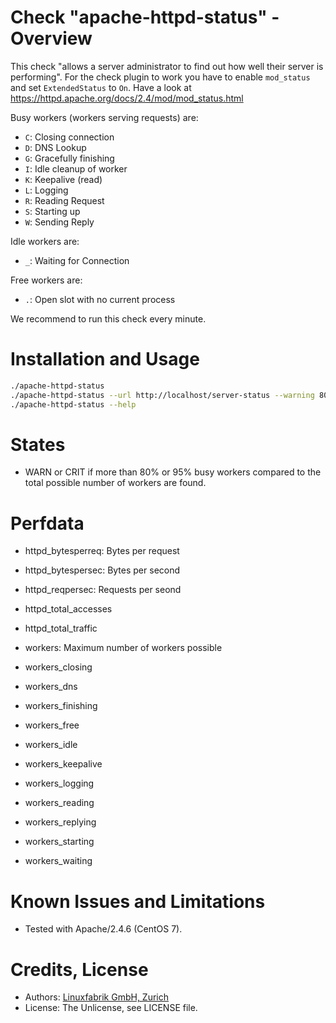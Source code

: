 # Check "apache-httpd-status" - Overview

This check "allows a server administrator to find out how well their server is performing". For the check plugin to work you have to enable `mod_status` and set `ExtendedStatus` to `On`. Have a look at https://httpd.apache.org/docs/2.4/mod/mod_status.html

Busy workers (workers serving requests) are:
* `C`: Closing connection
* `D`: DNS Lookup
* `G`: Gracefully finishing
* `I`: Idle cleanup of worker
* `K`: Keepalive (read)
* `L`: Logging
* `R`: Reading Request
* `S`: Starting up
* `W`: Sending Reply

Idle workers are:
* `_`: Waiting for Connection

Free workers are:
* `.`: Open slot with no current process

We recommend to run this check every minute.


# Installation and Usage

```bash
./apache-httpd-status
./apache-httpd-status --url http://localhost/server-status --warning 80 --critical 90
./apache-httpd-status --help
```

# States

* WARN or CRIT if more than 80% or 95% busy workers compared to the total possible number of workers are found.


# Perfdata

* httpd_bytesperreq: Bytes per request
* httpd_bytespersec: Bytes per second
* httpd_reqpersec: Requests per seond
* httpd_total_accesses
* httpd_total_traffic

* workers: Maximum number of workers possible
* workers_closing
* workers_dns
* workers_finishing
* workers_free
* workers_idle
* workers_keepalive
* workers_logging
* workers_reading
* workers_replying
* workers_starting
* workers_waiting


# Known Issues and Limitations

* Tested with Apache/2.4.6 (CentOS 7).


# Credits, License

* Authors: [Linuxfabrik GmbH, Zurich](https://www.linuxfabrik.ch)
* License: The Unlicense, see LICENSE file.